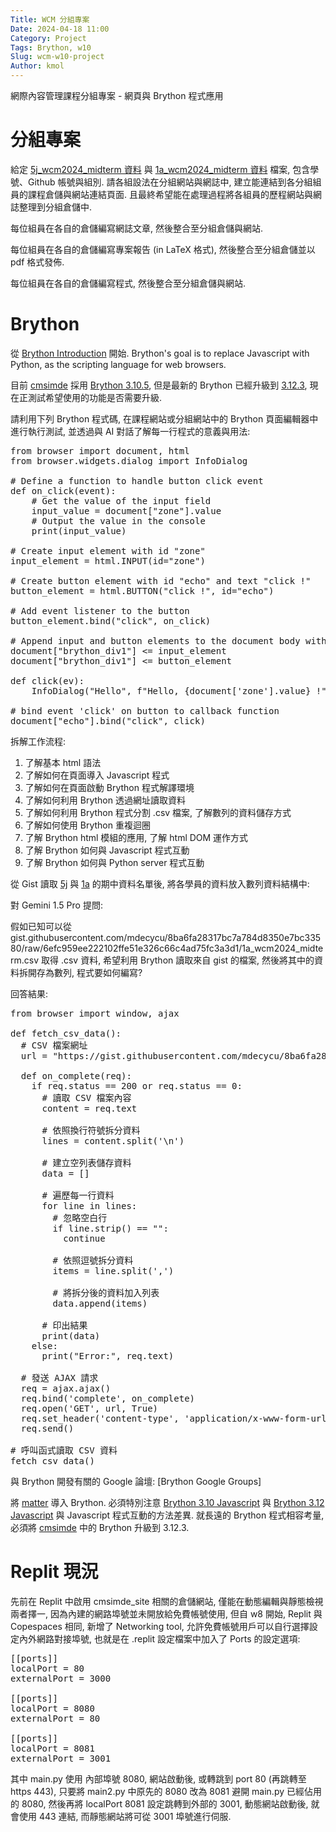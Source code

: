```yaml
---
Title: WCM 分組專案
Date: 2024-04-18 11:00
Category: Project
Tags: Brython, w10
Slug: wcm-w10-project
Author: kmol
---
```


網際內容管理課程分組專案 - 網頁與 Brython 程式應用

<!-- PELICAN_END_SUMMARY -->

# 分組專案

給定 [5j_wcm2024_midterm 資料](http://229.cycu.org/5j_wcm2024_midterm.csv) 與 [1a_wcm2024_midterm 資料](http://229.cycu.org/1a_wcm2024_midterm.csv) 檔案, 包含學號、Github 帳號與組別. 請各組設法在分組網站與網誌中, 建立能連結到各分組組員的課程倉儲與網站連結頁面. 且最終希望能在處理過程將各組員的歷程網站與網誌整理到分組倉儲中.

每位組員在各自的倉儲編寫網誌文章, 然後整合至分組倉儲與網站.

每位組員在各自的倉儲編寫專案報告 (in LaTeX 格式), 然後整合至分組倉儲並以 pdf 格式發佈.

每位組員在各自的倉儲編寫程式, 然後整合至分組倉儲與網站.

# Brython

從 [Brython Introduction] 開始. Brython's goal is to replace Javascript with Python, as the scripting language for web browsers.

目前 [cmsimde] 採用 [Brython 3.10.5], 但是最新的 Brython 已經升級到 [3.12.3], 現在正測試希望使用的功能是否需要升級.

請利用下列 Brython 程式碼, 在課程網站或分組網站中的 Brython 頁面編輯器中進行執行測試, 並透過與 AI 對話了解每一行程式的意義與用法:

<pre class="brush: python">
from browser import document, html
from browser.widgets.dialog import InfoDialog

# Define a function to handle button click event
def on_click(event):
    # Get the value of the input field
    input_value = document["zone"].value
    # Output the value in the console
    print(input_value)

# Create input element with id "zone"
input_element = html.INPUT(id="zone")

# Create button element with id "echo" and text "click !"
button_element = html.BUTTON("click !", id="echo")

# Add event listener to the button
button_element.bind("click", on_click)

# Append input and button elements to the document body with "brython_div1"
document["brython_div1"] <= input_element
document["brython_div1"] <= button_element

def click(ev):
    InfoDialog("Hello", f"Hello, {document['zone'].value} !")

# bind event 'click' on button to callback function
document["echo"].bind("click", click)
</pre>

拆解工作流程:

1. 了解基本 html 語法
2. 了解如何在頁面導入 Javascript 程式
3. 了解如何在頁面啟動 Brython 程式解譯環境
4. 了解如何利用 Brython 透過網址讀取資料
5. 了解如何利用 Brython 程式分割 .csv 檔案, 了解數列的資料儲存方式
6. 了解如何使用 Brython 重複迴圈
7. 了解 Brython html 模組的應用, 了解 html DOM 運作方式
8. 了解 Brython 如何與 Javascript 程式互動
9. 了解 Brython 如何與 Python server 程式互動

從 Gist 讀取 [5j](https://gist.githubusercontent.com/mdecycu/8ba6fa28317bc7a784d8350e7bc33580/raw/8433006d7f66a1789ca99dea42af38a724521806/5j_wcm2024_midterm.csv) 與 [1a](https://gist.githubusercontent.com/mdecycu/8ba6fa28317bc7a784d8350e7bc33580/raw/8433006d7f66a1789ca99dea42af38a724521806/1a_wcm2024_midterm.csv) 的期中資料名單後, 將各學員的資料放入數列資料結構中:

對 Gemini 1.5 Pro 提問:

假如已知可以從 gist.githubusercontent.com/mdecycu/8ba6fa28317bc7a784d8350e7bc33580/raw/6efc959ee222102ffe51e326c66c4ad75fc3a3d1/1a_wcm2024_midterm.csv 取得 .csv 資料, 希望利用 Brython 讀取來自 gist 的檔案, 然後將其中的資料拆開存為數列, 程式要如何編寫?

回答結果:

<pre class="brush: python">
from browser import window, ajax

def fetch_csv_data():
  # CSV 檔案網址
  url = "https://gist.githubusercontent.com/mdecycu/8ba6fa28317bc7a784d8350e7bc33580/raw/6efc959ee222102ffe51e326c66c4ad75fc3a3d1/1a_wcm2024_midterm.csv"
  
  def on_complete(req):
    if req.status == 200 or req.status == 0:
      # 讀取 CSV 檔案內容
      content = req.text
      
      # 依照換行符號拆分資料
      lines = content.split('\n')
      
      # 建立空列表儲存資料
      data = []
      
      # 遍歷每一行資料
      for line in lines:
        # 忽略空白行
        if line.strip() == "":
          continue
        
        # 依照逗號拆分資料
        items = line.split(',')
        
        # 將拆分後的資料加入列表
        data.append(items)
      
      # 印出結果
      print(data)
    else:
      print("Error:", req.text)

  # 發送 AJAX 請求
  req = ajax.ajax()
  req.bind('complete', on_complete)
  req.open('GET', url, True)
  req.set_header('content-type', 'application/x-www-form-urlencoded')
  req.send()

# 呼叫函式讀取 CSV 資料
fetch_csv_data()
</pre>

與 Brython 開發有關的 Google 論壇: [Brython Google Groups]

[Brhton Google Groups]: https://groups.google.com/g/brython
[Brython Introduction]: https://brython.info/static_doc/3.12/en/intro.html
[cmsimde]: https://github.com/mdecycu/cmsimde
[Brython 3.10.5]: https://raw.githubusercontent.com/mdecycu/cmsimde/a67c261141c21c5ee0ebbb8ffc2cb323330e8cca/static/brython.js
[3.12.3]: https://github.com/brython-dev/brython/releases/tag/3.12.3

將 [matter](https://github.com/liabru/matter-js) 導入 Brython. 必須特別注意 [Brython 3.10 Javascript] 與 [Brython 3.12 Javascript] 與 Javascript 程式互動的方法差異. 就長遠的 Brython 程式相容考量, 必須將 [cmsimde] 中的 Brython 升級到 3.12.3.

[Brython 3.10 Javascript]: https://brython.info/static_doc/3.10/en/jsobjects.html
[Brython 3.12 Javascript]: https://brython.info/static_doc/3.12/en/jsobjects.html

# Replit 現況

先前在 Replit 中啟用 cmsimde_site 相關的倉儲網站, 僅能在動態編輯與靜態檢視兩者擇一, 因為內建的網路埠號並未開放給免費帳號使用, 但自 w8 開始, Replit 與 Copespaces 相同, 新增了 Networking tool, 允許免費帳號用戶可以自行選擇設定內外網路對接埠號, 也就是在 .replit 設定檔案中加入了 Ports 的設定選項:

<pre class="brush: jscript">
[[ports]]
localPort = 80
externalPort = 3000

[[ports]]
localPort = 8080
externalPort = 80

[[ports]]
localPort = 8081
externalPort = 3001
</pre>

其中 main.py 使用 內部埠號 8080, 網站啟動後, 或轉跳到 port 80 (再跳轉至 https 443), 只要將 main2.py 中原先的 8080 改為 8081 避開 main.py 已經佔用的 8080, 然後再將 localPort 8081 設定跳轉到外部的 3001, 動態網站啟動後, 就會使用 443 連結, 而靜態網站將可從 3001 埠號進行伺服.